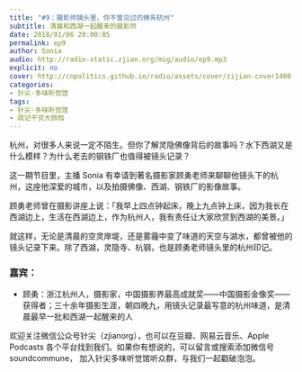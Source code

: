 ```yaml
---
title: "#9：摄影师镜头里，你不曾见过的佛系杭州"
subtitle: 清晨和西湖一起醒来的摄影师
date: 2018/01/06 20:00:05
permalink: ep9
author: Sonia
audio: http://radio-static.zjian.org/mig/audio/ep9.mp3
explicit: no
cover: http://cnpolitics.github.io/radio/assets/cover/zijian-cover1400-v1.0.jpg
categories:
- 针尖·多味听觉馆
tags:
- 针尖·多味听觉馆
- 政记干货大排档
---
```


杭州，对很多人来说一定不陌生。但你了解灵隐佛像背后的故事吗？水下西湖又是什么模样？为什么老去的钢铁厂也值得被镜头记录？

这一期节目里，主播 Sonia 有幸请到著名摄影家顾勇老师来聊聊他镜头下的杭州，这座他深爱的城市，以及拍摄佛像、西湖、钢铁厂的影像故事。

顾勇老师曾在摄影讲座上说：「我早上四点钟起床，晚上九点钟上床，因为我长在西湖边上，生活在西湖边上，作为杭州人，我有责任让大家欣赏到西湖的美景。」

就这样，无论是清晨的空灵岸堤，还是雾霾中变了味道的天空与湖水，都曾被他的镜头记录下来。除了西湖，灵隐寺、杭钢，也是顾勇老师镜头里的杭州印记。

### 嘉宾：
- 顾勇：浙江杭州人，摄影家，中国摄影界最高成就奖——中国摄影金像奖——获得者；三十余年摄影生涯，朝四晚九，用镜头记录最写意的杭州味道，是清晨最早一批和西湖一起醒来的人

欢迎关注微信公众号针尖（zjianorg），也可以在豆瓣、网易云音乐、Apple Podcasts 各个平台找到我们。如果你有想说的，可以留言或搜索添加微信号 soundcommune， 加入针尖多味听觉馆听众群，与我们一起戳破泡泡。
